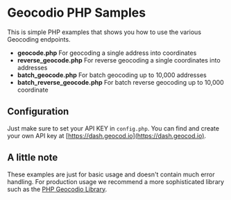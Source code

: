 # Geocodio PHP Samples

This is simple PHP examples that shows you how to use the various Geocoding endpoints.

* **geocode.php** For geocoding a single address into coordinates
* **reverse_geocode.php** For reverse geocoding a single coordinates into addresses
* **batch_geocode.php** For batch geocoding up to 10,000 addresses
* **batch_reverse_geocode.php** For batch reverse geocoding up to 10,000 coordinate

## Configuration

Just make sure to set your API KEY in `config.php`. You can find and create your own API key at [https://dash.geocod.io](https://dash.geocod.io).

## A little note
These examples are just for basic usage and doesn't contain much error handling. For production usage we recommend a more sophisticated library such as the [PHP Geocodio Library](https://github.com/geocodio/geocodio-php).